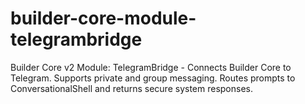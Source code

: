 # builder-core-module-telegrambridge
Builder Core v2 Module: TelegramBridge - Connects Builder Core to Telegram. Supports private and group messaging. Routes prompts to ConversationalShell and returns secure system responses.
